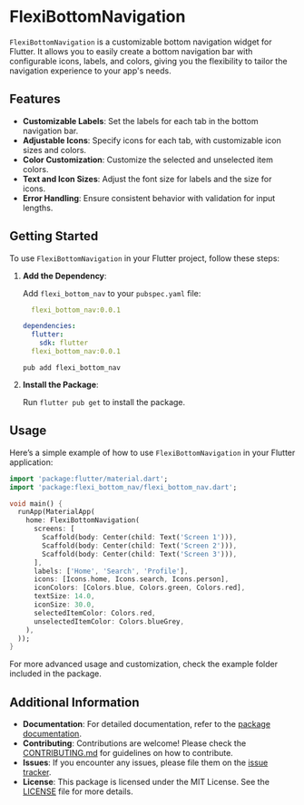 
# FlexiBottomNavigation

`FlexiBottomNavigation` is a customizable bottom navigation widget for Flutter. It allows you to easily create a bottom navigation bar with configurable icons, labels, and colors, giving you the flexibility to tailor the navigation experience to your app's needs.

## Features

- **Customizable Labels**: Set the labels for each tab in the bottom navigation bar.
- **Adjustable Icons**: Specify icons for each tab, with customizable icon sizes and colors.
- **Color Customization**: Customize the selected and unselected item colors.
- **Text and Icon Sizes**: Adjust the font size for labels and the size for icons.
- **Error Handling**: Ensure consistent behavior with validation for input lengths.

## Getting Started

To use `FlexiBottomNavigation` in your Flutter project, follow these steps:

1. **Add the Dependency**:

   Add `flexi_bottom_nav` to your `pubspec.yaml` file:
   ```yaml
     flexi_bottom_nav:0.0.1
   ```
   ```yaml
   dependencies:
     flutter:
       sdk: flutter
     flexi_bottom_nav:0.0.1
   ```
   ```
   pub add flexi_bottom_nav
   ```

2. **Install the Package**:

   Run `flutter pub get` to install the package.

## Usage

Here’s a simple example of how to use `FlexiBottomNavigation` in your Flutter application:

```dart
import 'package:flutter/material.dart';
import 'package:flexi_bottom_nav/flexi_bottom_nav.dart'; 

void main() {
  runApp(MaterialApp(
    home: FlexiBottomNavigation(
      screens: [
        Scaffold(body: Center(child: Text('Screen 1'))),
        Scaffold(body: Center(child: Text('Screen 2'))),
        Scaffold(body: Center(child: Text('Screen 3'))),
      ],
      labels: ['Home', 'Search', 'Profile'],
      icons: [Icons.home, Icons.search, Icons.person],
      iconColors: [Colors.blue, Colors.green, Colors.red],
      textSize: 14.0,
      iconSize: 30.0,
      selectedItemColor: Colors.red,
      unselectedItemColor: Colors.blueGrey,
    ),
  ));
}
```

For more advanced usage and customization, check the example folder included in the package.

## Additional Information

- **Documentation**: For detailed documentation, refer to the [package documentation](https://pub.dev/packages/flexi_bottom_nav).
- **Contributing**: Contributions are welcome! Please check the [CONTRIBUTING.md](CONTRIBUTING.md) for guidelines on how to contribute.
- **Issues**: If you encounter any issues, please file them on the [issue tracker](https://github.com/harshilchovatiya/flexi_bottom_nav/issues).
- **License**: This package is licensed under the MIT License. See the [LICENSE](LICENSE) file for more details.


